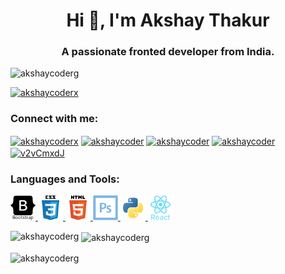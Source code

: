 <h1 align="center">Hi 👋, I'm Akshay Thakur</h1>
<h3 align="center">A passionate fronted developer from India.</h3>

<p align="left"> <img src="https://komarev.com/ghpvc/?username=akshaycoderg&label=Profile%20views&color=0e75b6&style=flat" alt="akshaycoderg" /> </p>

<p align="left"> <a href="https://twitter.com/akshaycoderx" target="blank"><img src="https://img.shields.io/twitter/follow/akshaycoderx?logo=twitter&style=for-the-badge" alt="akshaycoderx" /></a> </p>

<!--
**akshaycoderg/akshaycoderg** is a ✨ _special_ ✨ repository because its `README.md` (this file) appears on your GitHub profile.

Here are some ideas to get you started:

- ▪️👋Hi, I'm AKSHAY THAKUR (@akshaycoderg)

- 🌱 I’m currently learning MERN stack Web Development & Python.

- 👯 I’m looking to collaborate on Frontend Projects.

- 🤔 I’m looking for help with Backend Development.

- 💯My Current Skillset is : {HTML5, CSS3, BootStrap, ▪️Pyhton}.

- 📫 How to reach me: [https://linktr.ee/AkshayCoder]()

- 🚀I'm AI/ML and Open source enthusiast.

- 😄 Pronouns: He/Him

- ⚡ Fun fact: I'm Funny Sometime.
-->

<h3 align="left">Connect with me:</h3>
<p align="left">
<a href="https://twitter.com/akshaycoderx" target="blank"><img align="center" src="https://raw.githubusercontent.com/rahuldkjain/github-profile-readme-generator/master/src/images/icons/Social/twitter.svg" alt="akshaycoderx" height="30" width="40" /></a>
<a href="https://linkedin.com/in/akshaycoder" target="blank"><img align="center" src="https://raw.githubusercontent.com/rahuldkjain/github-profile-readme-generator/master/src/images/icons/Social/linked-in-alt.svg" alt="akshaycoder" height="30" width="40" /></a>
<a href="https://instagram.com/akshaycoder" target="blank"><img align="center" src="https://raw.githubusercontent.com/rahuldkjain/github-profile-readme-generator/master/src/images/icons/Social/instagram.svg" alt="akshaycoder" height="30" width="40" /></a>
<a href="https://www.youtube.com/c/akshaycoder" target="blank"><img align="center" src="https://raw.githubusercontent.com/rahuldkjain/github-profile-readme-generator/master/src/images/icons/Social/youtube.svg" alt="akshaycoder" height="30" width="40" /></a>
<a href="https://discord.gg/v2vCmxdJ" target="blank"><img align="center" src="https://raw.githubusercontent.com/rahuldkjain/github-profile-readme-generator/master/src/images/icons/Social/discord.svg" alt="v2vCmxdJ" height="30" width="40" /></a>
</p>

<h3 align="left">Languages and Tools:</h3>
<p align="left"> <a href="https://getbootstrap.com" target="_blank" rel="noreferrer"> <img src="https://raw.githubusercontent.com/devicons/devicon/master/icons/bootstrap/bootstrap-plain-wordmark.svg" alt="bootstrap" width="40" height="40"/> </a> <a href="https://www.w3schools.com/css/" target="_blank" rel="noreferrer"> <img src="https://raw.githubusercontent.com/devicons/devicon/master/icons/css3/css3-original-wordmark.svg" alt="css3" width="40" height="40"/> </a> <a href="https://www.w3.org/html/" target="_blank" rel="noreferrer"> <img src="https://raw.githubusercontent.com/devicons/devicon/master/icons/html5/html5-original-wordmark.svg" alt="html5" width="40" height="40"/> </a> <a href="https://www.photoshop.com/en" target="_blank" rel="noreferrer"> <img src="https://raw.githubusercontent.com/devicons/devicon/master/icons/photoshop/photoshop-line.svg" alt="photoshop" width="40" height="40"/> </a> <a href="https://www.python.org" target="_blank" rel="noreferrer"> <img src="https://raw.githubusercontent.com/devicons/devicon/master/icons/python/python-original.svg" alt="python" width="40" height="40"/> </a> <a href="https://reactjs.org/" target="_blank" rel="noreferrer"> <img src="https://raw.githubusercontent.com/devicons/devicon/master/icons/react/react-original-wordmark.svg" alt="react" width="40" height="40"/> </a> </p>

<p><img align="left" src="https://github-readme-stats.vercel.app/api/top-langs?username=akshaycoderg&show_icons=true&locale=en&layout=compact" alt="akshaycoderg" /></p>

<p>&nbsp;<img align="center" src="https://github-readme-stats.vercel.app/api?username=akshaycoderg&show_icons=true&locale=en" alt="akshaycoderg" /></p>

<p><img align="center" src="https://github-readme-streak-stats.herokuapp.com/?user=akshaycoderg&" alt="akshaycoderg" /></p>

